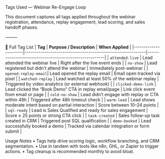 Tags Used — Webinar Re-Engage Loop

This document captures all tags applied throughout the webinar registration, attendance, replay engagement, lead scoring, and sales handoff phases.

⸻

📌 Full Tag List
| **Tag**              | **Purpose / Description**                                   | **When Applied**                                      |
|----------------------|-------------------------------------------------------------|--------------------------------------------------------|
| `attended-live`      | Lead attended the webinar live                              | Right after the live event ends                       |
| `no-show`            | Lead registered but didn’t attend the webinar               | Immediately post-webinar                              |
| `opened-replay-email`| Lead opened the replay email                                | Email open tracked via pixel                          |
| `watched-replay`     | Lead watched at least 50% of the webinar replay             | Triggered by video analytics (or external webhook)    |
| `clicked-demo-link`  | Lead clicked the “Book Demo” CTA in replay email/page       | Link click event from email or page                   |
| `cold-no-show`       | Lead didn’t engage with replay or CTA within 48h            | Triggered after 48h timeout check                     |
| `warm-lead`          | Lead shows moderate intent based on partial interaction     | Score between 10–24 points                            |
| `sql-ready`          | Lead is Sales Qualified and ready for sales engagement      | Score ≥ 25 points or strong CTA click                 |
| `task-created`       | Sales follow-up task created in CRM                         | Triggered post SQL qualification                      |
| `demo-booked`        | Lead successfully booked a demo                             | Tracked via calendar integration or form submit       |

Usage Notes
	•	Tags help drive scoring logic, workflow branching, and CRM segmentation.
	•	Use in tandem with tools like n8n, GHL, or Zapier to trigger actions.
	•	Tag cleanup is recommended monthly to avoid bloat.
